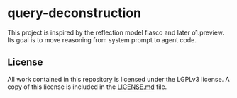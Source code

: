 # query-deconstruction

This project is inspired by the reflection model fiasco and later o1.preview. Its goal is to move reasoning from system prompt to agent code.

## License

All work contained in this repository is licensed under the LGPLv3 license. A copy of this license is included in the [LICENSE.md](LICENSE.md) file.